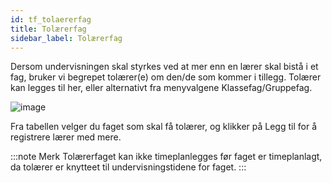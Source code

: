 ```yaml
---
id: tf_tolaererfag
title: Tolærerfag
sidebar_label: Tolærerfag
---
```


Dersom undervisningen skal styrkes ved at mer enn en lærer skal bistå i et fag, bruker vi begrepet tolærer(e) om den/de som kommer i tillegg. Tolærer kan legges til her, eller alternativt fra menyvalgene Klassefag/Gruppefag.

![image](https://user-images.githubusercontent.com/80097133/117813511-733fce80-b263-11eb-86a8-6af3e14aaee2.png)

Fra tabellen velger du faget som skal få tolærer, og klikker på Legg til for å registrere lærer med mere.

:::note Merk
Tolærerfaget kan ikke timeplanlegges før faget er timeplanlagt, da tolærer er knytteet til undervisningstidene for faget.
:::
